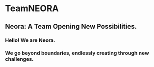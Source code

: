 # TeamNEORA
## Neora: A Team Opening New Possibilities. 
### Hello! We are Neora.  
### We go beyond boundaries, endlessly creating through new challenges.

